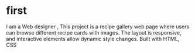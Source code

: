 # first
I am a Web designer , This project is a recipe gallery web page where users can browse different recipe cards with images. The layout is responsive, and interactive elements allow dynamic style changes. Built with HTML, CSS
